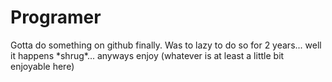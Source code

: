 # Programer
Gotta do something on github finally.
Was to lazy to do so for 2 years... well it happens \*shrug\*...
anyways enjoy (whatever is at least a little bit enjoyable here)
